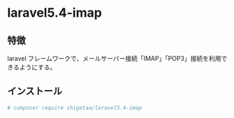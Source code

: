 # laravel5.4-imap

## 特徴
laravel フレームワークで、メールサーバー接続「IMAP」「POP3」接続を利用できるようにする。

## インストール
``` bash
# composer require shigetaa/laravel5.4-imap
```